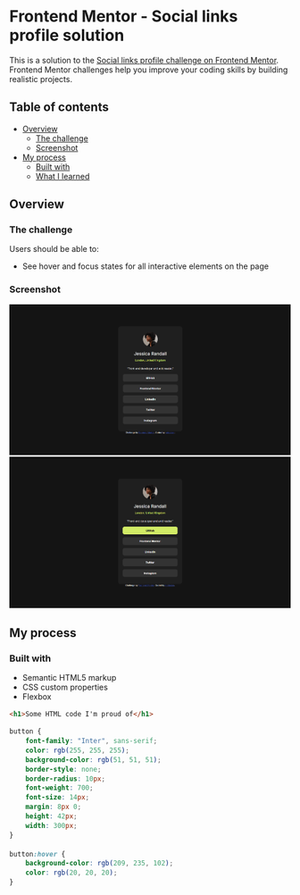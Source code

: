 # Frontend Mentor - Social links profile solution

This is a solution to the [Social links profile challenge on Frontend Mentor](https://www.frontendmentor.io/challenges/social-links-profile-UG32l9m6dQ). Frontend Mentor challenges help you improve your coding skills by building realistic projects. 

## Table of contents

- [Overview](#overview)
  - [The challenge](#the-challenge)
  - [Screenshot](#screenshot)
- [My process](#my-process)
  - [Built with](#built-with)
  - [What I learned](#what-i-learned)


## Overview

### The challenge

Users should be able to:

- See hover and focus states for all interactive elements on the page

### Screenshot

![](screenshots/social-links-card.png)
![](screenshots/social-links-card-hover.png)

## My process

### Built with

- Semantic HTML5 markup
- CSS custom properties
- Flexbox

```html
<h1>Some HTML code I'm proud of</h1>
```
```css
button {
    font-family: "Inter", sans-serif;
    color: rgb(255, 255, 255);
    background-color: rgb(51, 51, 51);
    border-style: none;
    border-radius: 10px;
    font-weight: 700;
    font-size: 14px;
    margin: 8px 0;
    height: 42px;
    width: 300px;
}

button:hover {
    background-color: rgb(209, 235, 102);
    color: rgb(20, 20, 20);
}
```
